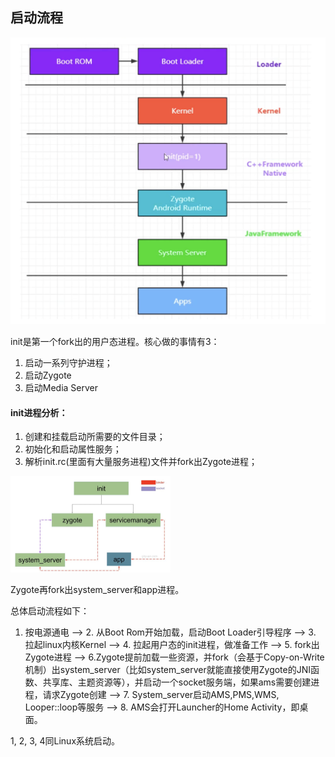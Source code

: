 ## 启动流程

<img src=".asserts/image-20241119103305756.png" alt="image-20241119103305756" style="zoom:50%;" />

init是第一个fork出的用户态进程。核心做的事情有3：

1. 启动一系列守护进程；
2. 启动Zygote
3. 启动Media Server

#### init进程分析：

1. 创建和挂载启动所需要的文件目录；
2. 初始化和启动属性服务；
3. 解析init.rc(里面有大量服务进程)文件并fork出Zygote进程；

<img src=".asserts/image-20241119104043019.png" alt="image-20241119104043019" style="zoom: 25%;" />

Zygote再fork出system_server和app进程。



总体启动流程如下：

1. 按电源通电 --> 2. </b>从Boot Rom开始加载，启动Boot Loader引导程序</b> --> 3. 拉起linux内核Kernel --> 4. 拉起用户态的init进程，做准备工作 --> 5. fork出Zygote进程 --> 6.Zygote提前加载一些资源，并fork（会基于Copy-on-Write机制）出system_server（比如system_server就能直接使用Zygote的JNI函数、共享库、主题资源等），并启动一个socket服务端，如果ams需要创建进程，请求Zygote创建 --> 7. System_server启动AMS,PMS,WMS, Looper::loop等服务 --> 8. AMS会打开Launcher的Home Activity，即桌面。

1, 2, 3, 4同Linux系统启动。















